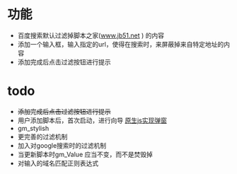 # 功能

- 百度搜索默认过滤掉脚本之家(www.jb51.net ) 的内容
- 添加一个输入框，输入指定的url，使得在搜索时，来屏蔽掉来自特定地址的内容
- 添加完成后点击过滤按钮进行提示

# todo

- ~~添加完成后点击过滤按钮进行提示~~ 
- 用户添加脚本后，首次启动，进行向导 
[原生js实现弹窗](http://www.cssscript.com/minimal-modal-window-with-plain-javascript/)
- gm_stylish 
- 更完善的过滤机制
- 加入对google搜索时的过滤机制
- 当更新脚本时gm_Value 应当不变，而不是焚毁掉
- 对输入的域名匹配正则表达式
